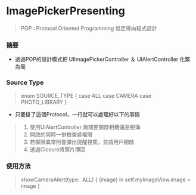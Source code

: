 # ImagePickerPresenting

> POP : Protocol Oriented Programming  協定導向程式設計

### 摘要 ###

* 透過POP的設計模式把 UIImagePickerController ＆ UIAlertController 化繁為簡

###  Source Type ###

> enum SOURCE_TYPE {
> case ALL
> case CAMERA
> case PHOTO_LIBRARY
> }

* 只要掛了這個Protocol，一行就可以處理好以下的事情
> 1. 使用UIAlertController 詢問要開啟相機還是相簿
> 2. 開啟的同時一併檢查該權限
> 3. 若權限異常則會彈出提醒視窗，並請用戶開啟
> 4. 透過Closure將照片傳回

### 使用方法 ###

> showCameraAlert(type: .ALL) { (image) in
>    self.myImageView.image = image
> }
